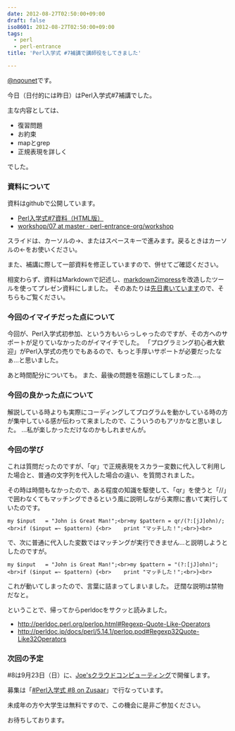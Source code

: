 ```yaml
---
date: 2012-08-27T02:50:00+09:00
draft: false
iso8601: 2012-08-27T02:50:00+09:00
tags:
  - perl
  - perl-entrance
title: 'Perl入学式 #7補講で講師役をしてきました'

---
```


<p><a href="https://twitter.com/nqounet">@nqounet</a>です。</p>

<p>今日（日付的には昨日）はPerl入学式#7補講でした。</p>

<p>主な内容としては、</p>

<ul><li>復習問題</li><li>お約束</li><li>mapとgrep</li><li>正規表現を詳しく</li></ul>

<p>でした。</p>

<h3>資料について</h3>

<p>資料はgithubで公開しています。</p>

<ul><li><a href="http://www.perl-entrance.org/2012/handout/perlentrance07/index.html#/title">Perl入学式#7資料（HTML版）</a></li><li><a href="https://github.com/perl-entrance-org/workshop/tree/master/07">workshop/07 at master · perl-entrance-org/workshop</a></li></ul>

<p>スライドは、カーソルの→、またはスペースキーで進みます。戻るときはカーソルの←をお使いください。</p>

<p>また、補講に際して一部資料を修正していますので、併せてご確認ください。</p>

<p>相変わらず、資料はMarkdownで記述し、<a href="https://github.com/yoshiki/markdown2impress">markdown2impress</a>を改造したツールを使ってプレゼン資料にしました。 そのあたりは<a href="/2012/05/30/073000">先日書いています</a>ので、そちらもご覧ください。</p>

<h3>今回のイマイチだった点について</h3>

<p>今回が、Perl入学式初参加、という方もいらっしゃったのですが、その方へのサポートが足りていなかったのがイマイチでした。 「プログラミング初心者大歓迎」がPerl入学式の売りでもあるので、もっと手厚いサポートが必要だったなぁ…と思いました。</p>

<p>あと時間配分についても。 また、最後の問題を宿題にしてしまった…。</p>

<h3>今回の良かった点について</h3>

<p>解説している時よりも実際にコーディングしてプログラムを動かしている時の方が集中している感が伝わって来ましたので、こういうのもアリかなと思いました。 …私が楽しかっただけなのかもしれませんが。</p>

<h3>今回の学び</h3>

<p>これは質問だったのですが、「qr」で正規表現をスカラー変数に代入して利用した場合と、普通の文字列を代入した場合の違い、を質問されました。</p>

<p>その時は時間もなかったので、ある程度の知識を駆使して、「qr」を使うと「//」で囲わなくてもマッチングできるという風に説明しながら実際に書いて実行していたのです。</p>

```text
my $input   = "John is Great Man!";<br>my $pattern = qr/(?:[jJ]ohn)/;<br>if ($input =~ $pattern) {<br>    print "マッチした！";<br>}<br>
```

<p>で、次に普通に代入した変数ではマッチングが実行できません…と説明しようとしたのですが。</p>

```text
my $input   = "John is Great Man!";<br>my $pattern = "(?:[jJ]ohn)";<br>if ($input =~ $pattern) {<br>    print "マッチした！";<br>}<br>
```

<p>これが動いてしまったので、言葉に詰まってしまいました。 迂闊な説明は禁物だなと。</p>

<p>ということで、帰ってからperldocをサクッと読みました。</p>

<ul><li><a href="http://perldoc.perl.org/perlop.html#Regexp-Quote-Like-Operators">http://perldoc.perl.org/perlop.html#Regexp-Quote-Like-Operators</a></li><li><a href="http://perldoc.jp/docs/perl/5.14.1/perlop.pod#Regexp32Quote-Like32Operators">http://perldoc.jp/docs/perl/5.14.1/perlop.pod#Regexp32Quote-Like32Operators</a></li></ul>

<h3>次回の予定</h3>

<p>#8は9月23日（日）に、<a href="http://www.joeswebhosting.net/">Joe'sクラウドコンピューティング</a>で開催します。</p>

<p>募集は「<a href="http://www.zusaar.com/event/378004">#Perl入学式 #8 on Zusaar</a>」で行なっています。</p>

<p>未成年の方や大学生は無料ですので、この機会に是非ご参加ください。</p>

<p>お待ちしております。</p>
    	